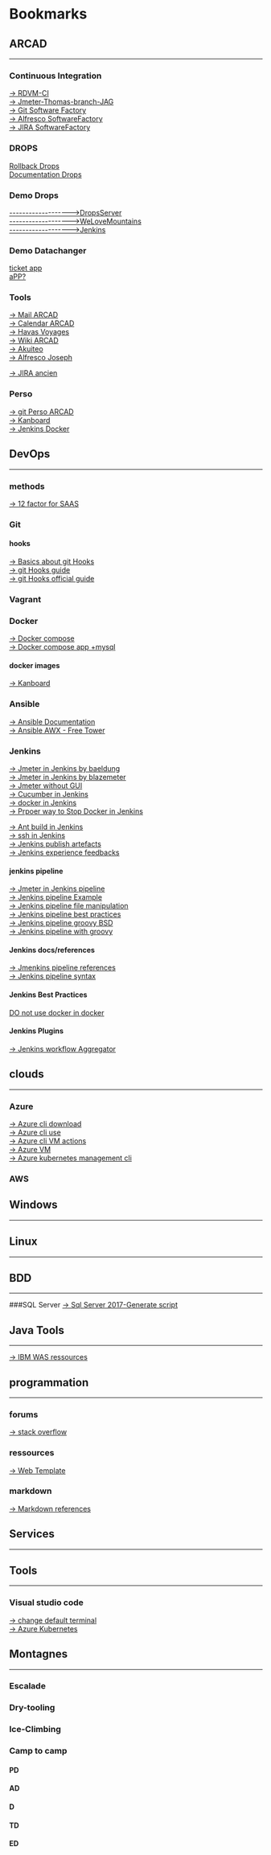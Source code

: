# Bookmarks

## ARCAD
---

### Continuous Integration
[-> RDVM-CI](http://rdvm-ci:8080/blue/pipelines)</br>
[-> Jmeter-Thomas-branch-JAG](https://csanghub01plv.arcadsoftware.fr/tchessel/drops-jmeter/tree/JAG)</br>
[-> Git Software Factory](https://csanghub01plv.arcadsoftware.fr/orgs/SoftwareFactory/dashboard)</br>
[-> Alfresco SoftwareFactory](http://docs.arcadsoftware.com/share/page/repository#filter=path%7C%2FSites%2Frd%2FdocumentLibrary%2FSOFTWARE%2520FACTORY%2520-%2520Kill%2520The%2520Dahu%7C&page=1)</br>
[-> JIRA SoftwareFactory](http://rdvm-scm:8080/secure/RapidBoard.jspa?rapidView=135&projectKey=KTD&view=planning.nodetail)</br>
### DROPS
[Rollback Drops](https://wiki.quarcad.net/DROPS_-_Rollback_SQL_Server)</br>
[Documentation  Drops](https://help-drops.arcadsoftware.com/Content/Targets/HTML/HomePage.htm)</br>
### Demo Drops
[------------------->DropsServer](http://192.168.99.101:8080/drops/drops)</br>
[------------------->WeLoveMountains](http://192.168.99.101:8080/WeLoveMountains)</br>
[------------------->Jenkins](http://192.168.99.101:83)</br>


### Demo Datachanger
[ticket app](http://rdrm-cpedelaborde:55774/incidents)</br>
[aPP?](http://rdrm-cpedelaborde:55774/incidents?mode=dev)</br>

### Tools
[-> Mail ARCAD](https://mail.google.com/mail/u/1/#inbox/161c3373552e4714)</br>
[-> Calendar ARCAD](https://calendar.google.com/calendar/r?tab=mc)</br>
[-> Havas Voyages](https://havas-voyages-connect.com/login)</br>
[-> Wiki ARCAD](https://wiki.quarcad.net/Main_Page)</br>
[-> Akuiteo](https://akuiteo.arcadsoftware.com/akuiteo.collabs/login/login.html)</br>
[-> Alfresco Joseph](http://docs.arcadsoftware.com/share/page/user/jaguaragna/dashboard)</br>

[-> JIRA ancien](http://rdvm-scm:8080/login.jsp?os_destination=%2Fsecure%2FRapidBoard.jspa%3FrapidView%3D65%26projectKey%3DDRV3%26view%3Dplanning.nodetail%26selectedIssue%3DDRV3-115%26versions%3Dvisible%26epics%3Dvisible)</br>
### Perso
[-> git Perso  ARCAD](https://csanghub01plv.arcadsoftware.fr/jaguaragna)</br>
[-> Kanboard](http://192.168.99.100:8080/login)</br>
[-> Jenkins Docker](http://192.168.99.100:83/login?from=%2F)</br>

## DevOps
---
### methods
[-> 12 factor for SAAS](https://12factor.net/)</br>
### Git
#### hooks
[-> Basics about git Hooks](http://omerkatz.com/blog/2013/2/15/git-hooks-part-1-the-basics)</br>
[-> git Hooks guide ](https://longair.net/blog/2011/04/09/missing-git-hooks-documentation/)</br>
[-> git Hooks official guide ](https://git-scm.com/book/en/v2/Customizing-Git-Git-Hooks)</br>
### Vagrant
### Docker
[-> Docker compose](https://docs.docker.com/compose/gettingstarted/#step-3-define-services-in-a-compose-file)</br>
[-> Docker compose app +mysql](https://mysqlrelease.com/2017/11/docker-compose-and-app-deployment-with-mysql/)</br>
#### docker images
[-> Kanboard](https://hub.docker.com/r/kanboard/kanboard/)</br>
### Ansible
[-> Ansible Documentation](https://docs.ansible.com/)</br>
[-> Ansible AWX - Free Tower](https://www.howtoforge.com/tutorial/how-to-install-ansible-awx-with-docker-on-centos/)</br>


### Jenkins

[-> Jmeter in Jenkins by baeldung](http://www.baeldung.com/jenkins-and-jmeter)</br>
[-> Jmeter in Jenkins by blazemeter](https://www.blazemeter.com/blog/continuous-integration-101-how-run-jmeter-jenkins)</br>
[-> Jmeter without GUI](https://www.blazemeter.com/blog/5-ways-launch-jmeter-test-without-using-jmeter-gui)</br>
[-> Cucumber in Jenkins](https://opensource.com/article/18/4/jenkins-pipelines-with-cucumber)</br>
[-> docker in Jenkins](https://devopscube.com/docker-containers-as-build-slaves-jenkins/)</br>
[-> Prpoer way to Stop Docker in Jenkins](https://stackoverflow.com/questions/45314736/what-is-the-proper-way-to-stop-and-remove-a-docker-container-in-jenkins-when-usi)</br>

[-> Ant build in Jenkins](http://www.inanzzz.com/index.php/post/6wd2/running-ant-build-xml-script-with-jenkins)</br>
[-> ssh in Jenkins](https://www.cloudbees.com/blog/using-ssh-jenkins)</br>
[-> Jenkins publish artefacts](https://medium.com/@weblab_tech/how-to-publish-artifacts-in-jenkins-f021b17fde71)</br>
[-> Jenkins experience feedbacks](https://www.duchess-france.org/premier-pipelines-de-jenkins-2/)</br>
#### jenkins pipeline
[-> Jmeter in Jenkins pipeline](https://www.blazemeter.com/blog/running-jmeter-test-jenkins-pipeline-tutorial)</br>
[-> Jenkins pipeline Example](https://github.com/jenkinsci/pipeline-plugin/blob/master/TUTORIAL.md)</br>
[-> Jenkins pipeline file manipulation](https://support.cloudbees.com/hc/en-us/articles/230922508-Pipeline-Files-manipulation)</br>
[-> Jenkins pipeline best practices](https://www.cloudbees.com/blog/top-10-best-practices-jenkins-pipeline-plugin)</br>
[-> Jenkins pipeline groovy BSD](https://github.com/freebsd/freebsd-ci/blob/master/scripts/build/build-test.groovy)</br>
[-> Jenkins pipeline with groovy](https://wilsonmar.github.io/jenkins2-pipeline/)</br>

#### Jenkins docs/references
[-> Jmenkins pipeline references](https://go.cloudbees.com/docs/cloudbees-documentation/use/reference/pipeline/)</br>
[-> Jenkins pipeline syntax](https://github.com/jenkinsci/pipeline-model-definition-plugin/wiki/Syntax-Reference)</br>
#### Jenkins Best Practices
[DO not use docker in docker](https://jpetazzo.github.io/2015/09/03/do-not-use-docker-in-docker-for-ci/)</br>
#### Jenkins Plugins
[-> Jenkins workflow Aggregator](https://github.com/jenkinsci/workflow-aggregator-plugin/blob/master/demo/README.md)</br>

## clouds
---
### Azure
[-> Azure cli download](https://azure.microsoft.com/en-us/downloads/)</br>
[-> Azure cli use](https://docs.microsoft.com/en-us/cli/azure/?view=azure-cli-latest)</br>
[-> Azure cli VM actions](https://buildazure.com/2017/06/07/azure-cli-2-0-quickly-start-stop-all-vms/)</br>
[-> Azure  VM ](https://hichamkadiri.wordpress.com/tag/az-vm-stop/)</br>
[-> Azure  kubernetes management cli ](https://blogs.msdn.microsoft.com/azureedu/2017/04/23/how-can-i-get-started-with-kubernetes-on-azure-container-services/)</br>

### AWS
## Windows
---
## Linux
---
## BDD
---
###SQL Server
[-> Sql Server 2017-Generate script](https://docs.microsoft.com/fr-fr/sql/ssms/tutorials/scripting-ssms?view=sql-server-2017)</br>

## Java Tools
---
[-> IBM WAS ressources](https://www.ibm.com/support/knowledgecenter/en/SSUP64_7.0.0/com.ibm.websphere.virtualenterprise.doc/odoe_task/tcimgr_wasce.html)</br>
## programmation
---
### forums 
[-> stack overflow](https://stackoverflow.com/users/login?ssrc=head&returnurl=https%3a%2f%2fstackoverflow.com%2f)</br>
### ressources
[-> Web Template](https://azmind.com/free-template-alissa-responsive-bootstrap-coming-soon-page/)</br>
### markdown
[-> Markdown references](https://github.com/adam-p/markdown-here/wiki/Markdown-Cheatsheet)</br>
## Services
---
## Tools
---
### Visual studio code
[-> change default terminal](https://code.visualstudio.com/docs/editor/integrated-terminal)</br>
[-> Azure Kubernetes](https://argonsys.com/learn-microsoft-cloud/library/create-azure-kubernetes-cluster-and-manage-in-visual-studio-code-vsc-kubernetes-cloud/)</br>

## Montagnes
---
### Escalade
### Dry-tooling
### Ice-Climbing
### Camp to camp
#### PD
#### AD
#### D
#### TD
#### ED


